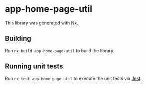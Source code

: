 # app-home-page-util

This library was generated with [Nx](https://nx.dev).

## Building

Run `nx build app-home-page-util` to build the library.

## Running unit tests

Run `nx test app-home-page-util` to execute the unit tests via [Jest](https://jestjs.io).
